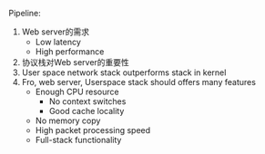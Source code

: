 Pipeline:
1. Web server的需求
	- Low latency
	- High performance
2. 协议栈对Web server的重要性
3. User space network stack outperforms stack in kernel
4. Fro, web server, Userspace stack should offers many features
	- Enough CPU resource
		- No context switches
		- Good cache locality
	- No memory copy
	- High packet processing speed
	- Full-stack functionality
<!--stackedit_data:
eyJoaXN0b3J5IjpbMjAzOTk1NDM0NywxODM1NzY3MzIwXX0=
-->